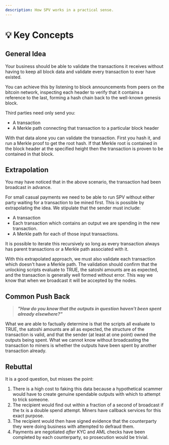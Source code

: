 ```yaml
---
description: How SPV works in a practical sense.
---
```


# 💡 Key Concepts

## General Idea

Your business should be able to validate the transactions it receives without having to keep all block data and validate every transaction to ever have existed.

You can achieve this by listening to block announcements from peers on the bitcoin network, inspecting each header to verify that it contains a reference to the last, forming a hash chain back to the well-known genesis block.

Third parties need only send you:

* A transaction
* A Merkle path connecting that transaction to a particular block header

With that data alone you can validate the transaction. First you hash it, and run a Merkle proof to get the root hash. If that Merkle root is contained in the block header at the specified height then the transaction is proven to be contained in that block.

## Extrapolation

You may have noticed that in the above scenario, the transaction had been broadcast in advance.&#x20;

For small casual payments we need to be able to run SPV without either party waiting for a transaction to be mined first. This is possible by extrapolating the idea. We stipulate that the sender must include:

* A transaction
* Each transaction which contains an output we are spending in the new transaction.
* A Merkle path for each of those input transactions.

It is possible to iterate this recursively so long as every transaction always has parent transactions or a Merkle path associated with it.

With this extrapolated approach, we must also validate each transaction which doesn't have a Merkle path. The validation should confirm that the unlocking scripts evaluate to TRUE, the satoshi amounts are as expected, and the transaction is generally well formed without error. This way we know that when we broadcast it will be accepted by the nodes.

## Common Push Back

> _**"How do you know that the outputs in question haven't been spent already elsewhere?"**_

What we are able to factually determine is that the scripts all evaluate to TRUE, the satoshi amounts are all as expected, the structure of the transaction is valid, and that the sender (at least at one point) owned the outputs being spent. What we cannot know without broadcasting the transaction to miners is whether the outputs have been spent by another transaction already.

## Rebuttal

It is a good question, but misses the point:

1. There is a high cost to faking this data because a hypothetical scammer would have to create genuine spendable outputs with which to attempt to trick someone.
2. The recipient would find out within a fraction of a second of broadcast if the tx is a double spend attempt. Miners have callback services for this exact purpose.
3. The recipient would then have signed evidence that the counterparty they were doing business with attempted to defraud them.
4. Payments are negotiated _after_ KYC and AML checks have been completed by each counterparty, so prosecution would be trivial.
